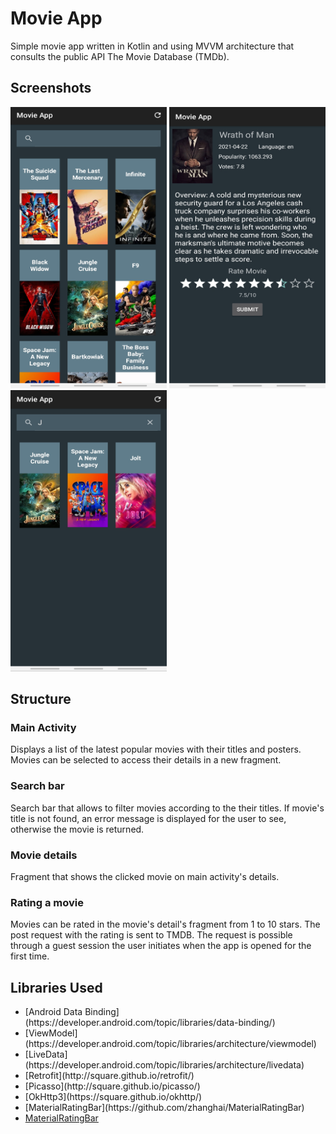 # Movie App
Simple movie app written in Kotlin and using MVVM architecture that consults the public API The Movie Database (TMDb).

## Screenshots
<p float="left">
<img src="https://github.com/micaelagimenez/KotlinMovieApp/blob/main/screenshots/RecyclerView.jpg" width="250" height="450">
<img src="https://github.com/micaelagimenez/KotlinMovieApp/blob/main/screenshots/Detail.jpg" width="250" height="450">
<img src="https://github.com/micaelagimenez/KotlinMovieApp/blob/main/screenshots/Search.jpg" width="250" height="450">
</p>

## Structure
### Main Activity
Displays a list of the latest popular movies with their titles and posters. Movies can be selected to access their details in a new fragment.
### Search bar
Search bar that allows to filter movies according to the their titles. If movie's title is not found, an error message is displayed for the user to see, otherwise the movie is returned.
### Movie details
Fragment that shows the clicked movie on main activity's details.
### Rating a movie
Movies can be rated in the movie's detail's fragment from 1 to 10 stars. The post request with the rating is sent to TMDB. The request is possible through a guest session the user initiates when the app is opened for the first time.

 ## Libraries Used
 <ul>
 <li> [Android Data Binding](https://developer.android.com/topic/libraries/data-binding/) </li> <li> [ViewModel](https://developer.android.com/topic/libraries/architecture/viewmodel) </li>
<li> [LiveData](https://developer.android.com/topic/libraries/architecture/livedata) </li>
<li> [Retrofit](http://square.github.io/retrofit/) </li>
<li> [Picasso](http://square.github.io/picasso/) </li>
 <li> [OkHttp3](https://square.github.io/okhttp/) </li> 
 <li> [MaterialRatingBar](https://github.com/zhanghai/MaterialRatingBar) </li>
 <li> <a href="https://github.com/zhanghai/MaterialRatingBar">MaterialRatingBar</a> </li>

 </ul>
